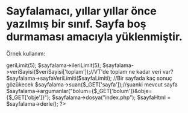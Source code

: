 # Sayfalamacı, yıllar yıllar önce yazılmış bir sınıf. Sayfa boş durmaması amacıyla yüklenmiştir. 

Örnek kullanım:

<?php
include_once "sayfalama.php";
        $sayfalama = new sayfalama();
        $sayfalama->geriLimit(5);
        $sayfalama->ileriLimit(5);
        $sayfalama->veriSayisi($veriSayisi['toplam']);//VT'de toplam ne kadar veri var?
        $sayfalama->sayfaVeriLimiti($sayfaLimiti); //Bir sayfada kaç sonuç gözükecek
        $sayfalama->suan($_GET['sayfa']);//şuanki mevcut sayfa
        $sayfalama->argumanlar("bolum={$_GET['bolum']}&obje={$_GET['obje']}");
        $sayfalama->dosya("index.php");
        $sayfaHtml = $sayfalama->derle();
?>